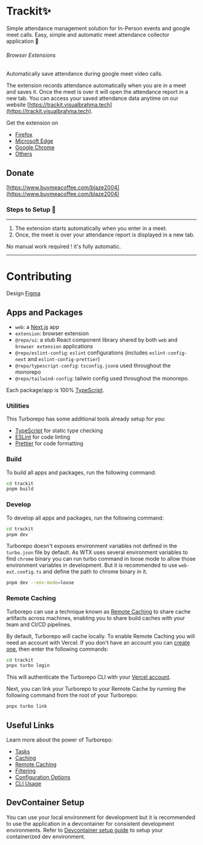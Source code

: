 # Trackit✨

Simple attendance management solution for In-Person events and google meet calls.
Easy, simple and automatic meet attendance collector application 🚀

###### Browser Extensions

Automatically save attendance during google meet video calls.

The extension records attendance automatically when you are in a meet and saves it. Once the meet is over it will open the attendance report in a new tab. You can access your saved attendance data anytime on our website [https://trackit.visualbrahma.tech](https://trackit.visualbrahma.tech).

Get the extension on

- [Firefox](https://addons.mozilla.org/en-US/firefox/addon/trackit)
- [Microsoft Edge](https://microsoftedge.microsoft.com/addons/detail/trackit-meet-attendance/chidnckliojipjihhfmjdmehaglhplcl)
- [Google Chrome](https://chrome.google.com/webstore/detail/trackit-meet-attendance-c/aopejafeamijmefcoclhohoaggbfhcgh)
- [Others](https://chrome.google.com/webstore/detail/trackit-meet-attendance-c/aopejafeamijmefcoclhohoaggbfhcgh)

## Donate

[https://www.buymeacoffee.com/blaze2004](https://www.buymeacoffee.com/blaze2004)

### Steps to Setup 🚀

---

1. The extension starts automatically when you enter in a meet.
2. Once, the meet is over your attendance report is displayed in a new tab.

No manual work required ! it's fully automatic.

---

# Contributing

Design [Figma](https://www.figma.com/proto/gqSo5VbVo3wUsCNWHrnDNh/Trackit?node-id=4-2&starting-point-node-id=4%3A2&mode=design&t=9vNyIJ3d1GOdYt8D-1)

## Apps and Packages

- `web`: a [Next.js](https://nextjs.org/) app
- `extension`: browser extension
- `@repo/ui`: a stub React component library shared by both `web` and `browser extension` applications
- `@repo/eslint-config`: `eslint` configurations (includes `eslint-config-next` and `eslint-config-prettier`)
- `@repo/typescript-config`: `tsconfig.json`s used throughout the monorepo
- `@repo/tailwind-config`: tailwin config used throughout the monorepo.

Each package/app is 100% [TypeScript](https://www.typescriptlang.org/).

### Utilities

This Turborepo has some additional tools already setup for you:

- [TypeScript](https://www.typescriptlang.org/) for static type checking
- [ESLint](https://eslint.org/) for code linting
- [Prettier](https://prettier.io) for code formatting

### Build

To build all apps and packages, run the following command:

```bash
cd trackit
pnpm build
```

### Develop

To develop all apps and packages, run the following command:

```bash
cd trackit
pnpm dev
```

Turborepo doesn't exposes environment variables not defined in the `turbo.json` file by default. As WTX uses several environment variables to find `chrome` binary you can run turbo command in loose mode to allow those environment variables in development. But it is recommended to use `web-ext.config.ts` and define the path to chrome binary in it.

```bash
pnpm dev --env-mode=loose
```

### Remote Caching

Turborepo can use a technique known as [Remote Caching](https://turbo.build/repo/docs/core-concepts/remote-caching) to share cache artifacts across machines, enabling you to share build caches with your team and CI/CD pipelines.

By default, Turborepo will cache locally. To enable Remote Caching you will need an account with Vercel. If you don't have an account you can [create one](https://vercel.com/signup), then enter the following commands:

```bash
cd trackit
pnpx turbo login
```

This will authenticate the Turborepo CLI with your [Vercel account](https://vercel.com/docs/concepts/personal-accounts/overview).

Next, you can link your Turborepo to your Remote Cache by running the following command from the root of your Turborepo:

```bash
pnpx turbo link
```

## Useful Links

Learn more about the power of Turborepo:

- [Tasks](https://turbo.build/repo/docs/core-concepts/monorepos/running-tasks)
- [Caching](https://turbo.build/repo/docs/core-concepts/caching)
- [Remote Caching](https://turbo.build/repo/docs/core-concepts/remote-caching)
- [Filtering](https://turbo.build/repo/docs/core-concepts/monorepos/filtering)
- [Configuration Options](https://turbo.build/repo/docs/reference/configuration)
- [CLI Usage](https://turbo.build/repo/docs/reference/command-line-reference)

## DevContainer Setup

You can use your local environment for development but it is recommended to use the application in a devcontainer for consistent development environments.
Refer to [Devcontainer setup guide](./.devcontainer/Guide.md) to setup your containerized dev environment.
